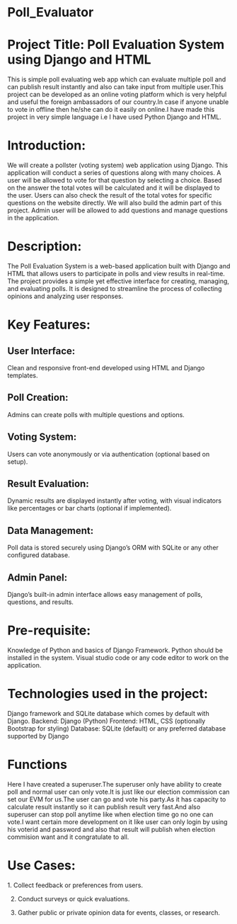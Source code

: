 # Poll_Evaluator
<h1>Project Title: Poll Evaluation System using Django and HTML</h1>

This is simple poll evaluating web app which can evaluate multiple poll and can publish result instantly and also can take input from multiple user.This project can be developed as an online voting platform which is very helpful and useful the foreign ambassadors of our country.In case if anyone unable to vote in offline then he/she can do it easily on online.I have made this project in very simple language i.e I have used  Python Django and HTML.
<h1>Introduction:</h1>
We will create a pollster (voting system) web application using Django. This application will conduct a series of questions along with many choices. A user will be allowed to vote for that question by selecting a choice. Based on the answer the total votes will be calculated and it will be displayed to the user. Users can also check the result of the total votes for specific questions on the website directly. We will also build the admin part of this project. Admin user will be allowed to add questions and manage questions in the application. 

<h1>Description:</h1>
The Poll Evaluation System is a web-based application built with Django and HTML that allows users to participate in polls and view results in real-time. The project provides a simple yet effective interface for creating, managing, and evaluating polls. It is designed to streamline the process of collecting opinions and analyzing user responses.

<h1>Key Features:</h1>
<h2>User Interface: </h2>
Clean and responsive front-end developed using HTML and Django templates.
<h2>Poll Creation:</h2> 
Admins can create polls with multiple questions and options.
<h2>Voting System:</h2>
Users can vote anonymously or via authentication (optional based on setup).
<h2>Result Evaluation: </h2>
Dynamic results are displayed instantly after voting, with visual indicators like percentages or bar charts (optional if implemented).
<h2>Data Management: </h2>
Poll data is stored securely using Django’s ORM with SQLite or any other configured database.
<h2>Admin Panel: </h2>
Django’s built-in admin interface allows easy management of polls, questions, and results.

<h1>Pre-requisite:</h1> 
Knowledge of Python and basics of Django Framework. Python should be installed in the system. Visual studio code or any code editor to work on the application. 

<h1>Technologies used in the project:</h1>
Django framework and SQLite database which comes by default with Django. 
Backend: Django (Python)
Frontend: HTML, CSS (optionally Bootstrap for styling)
Database: SQLite (default) or any preferred database supported by Django

<h1>Functions</h1>
Here I have created a superuser.The superuser only have ability to create poll and normal user can only vote.It is just like our election commission can set our EVM for us.The user can go and vote his party.As it has capacity to calculate result instantly so it can publish result very fast.And also superuser can stop poll anytime like when election time go no one can vote.I want certain more development on it like user can only login by using his voterid and password and also that result will publish when election commision want and it congratulate to all.

<h1>Use Cases:</h1>
 1. Collect feedback or preferences from users.
 
 2. Conduct surveys or quick evaluations.

 3. Gather public or private opinion data for events, classes, or research.
